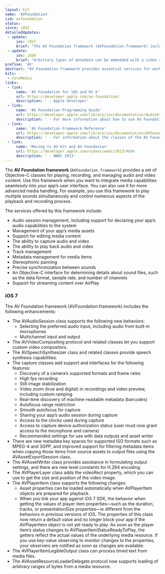 ```yaml
---
layout: kit
name: 'AVFoundation'
iid: avfoundation
status:
since: iOS2
detailedUpdates:
 - update:
     ios: iOS7
     brief: "The AV Foundation framework (AVFoundation.framework) includes many enhancements: see page content."
 - update:
     ios: iOS8
     brief: "Arbitrary types of metadata can be embedded with a video recording at various points in time. For example, you might record the current physical location in a video created by a moving camera device."
prefixe: 'AV'
abstract: "AV Foundation framework provides essential services for working with time-based audiovisual media on iOS and OS X."
kits:
 - CoreMedia
links:
 - link:
     name: 'AV Foundation for iOS and OS X'
     url: https://developer.apple.com/av-foundation/
     description: ' - Apple Developer'
 - link:
     name: 'AV Foundation Programming Guide'
     url: https://developer.apple.com/library/ios/documentation/AudioVideo/Conceptual/AVFoundationPG/Articles/00_Introduction.html
     description: ' - For more information about how to use AV Foundation'
 - link:
     name: 'AV Foundation Framework Reference'
     url: https://developer.apple.com/library/ios/documentation/AVFoundation/Reference/AVFoundationFramework/index.html
     description: ' - For information about the classes of the AV Foundation framework'
 - link:
     name: 'Moving to AV Kit and AV Foundation'
     url: https://developer.apple.com/videos/wwdc/2013/#606
     description: ' - WWDC 2013'
---
```


The **AV Foundation framework** (`AVFoundation.framework`) provides a set of Objective-C classes for playing, recording, and managing audio and video content. Use this framework when you want to integrate media capabilities seamlessly into your app’s user interface. You can also use it for more advanced media handling. For example, you use this framework to play multiple sounds simultaneously and control numerous aspects of the playback and recording process.

The services offered by this framework include:

* Audio session management, including support for declaring your app’s audio capabilities to the system
* Management of your app’s media assets
* Support for editing media content
* The ability to capture audio and video
* The ability to play back audio and video
* Track management
* Metadata management for media items
* Stereophonic panning
* Precise synchronization between sounds
* An Objective-C interface for determining details about sound files, such as the data format, sample rate, and number of channels
* Support for streaming content over AirPlay


### iOS 7

The AV Foundation framework (AVFoundation.framework) includes the following enhancements:

* The AVAudioSession class supports the following new behaviors:
  * Selecting the preferred audio input, including audio from built-in microphones
  * Multichannel input and output
* The AVVideoCompositing protocol and related classes let you support custom video compositors.
* The AVSpeechSynthesizer class and related classes provide speech synthesis capabilities.
* The capture classes add support and interfaces for the following features:
  * Discovery of a camera’s supported formats and frame rates
  * High fps recording
  * Still image stabilization
  * Video zoom (true and digital) in recordings and video preview, including custom ramping
  * Real-time discovery of machine-readable metadata (barcodes)
  * Autofocus range restriction
  * Smooth autofocus for capture
  * Sharing your app’s audio session during capture
  * Access to the clocks used during capture
  * Access to capture device authorization status (user must now grant access to the microphone and camera)
  * Recommended settings for use with data outputs and asset writer
* There are new metadata key spaces for supported ISO formats such as MPEG-4 and 3GPP, and improved support for filtering metadata items when copying those items from source assets to output files using the AVAssetExportSession class.
* The AVAssetWriter class provides assistance in formulating output settings, and there are new level constants for H.264 encoding.
* The AVPlayerLayer class adds the videoRect property, which you can use to get the size and position of the video image.
* The AVPlayerItem class supports the following changes:
  * Asset properties can be loaded automatically when AVPlayerItem objects are prepared for playback.
  * When you link your app against iOS 7 SDK, the behavior when getting the values of player item properties—such as the duration, tracks, or presentationSize properties—is different from the behaviors in previous versions of iOS. The properties of this class now return a default value and no longer block your app if the AVPlayerItem object is not yet ready to play. As soon as the player item’s status changes to AVPlayerItemStatusReadyToPlay, the getters reflect the actual values of the underlying media resource. If you use key-value observing to monitor changes to the properties, your observers are notified as soon as changes are available.
* The AVPlayerItemLegibleOutput class can process timed text from media files.
* The AVAssetResourceLoaderDelegate protocol now supports loading of arbitrary ranges of bytes from a media resource.
